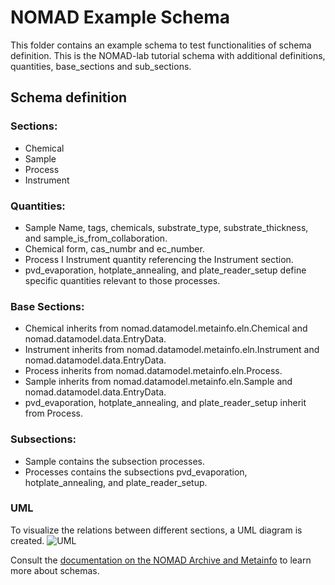 # NOMAD Example Schema
This folder contains an example schema to test functionalities of schema definition. This is the NOMAD-lab tutorial schema with additional definitions, quantities, base_sections and sub_sections.  

## Schema definition
### Sections:
- Chemical
- Sample
- Process
- Instrument


### Quantities:
- Sample
    Name, tags, chemicals, substrate_type, substrate_thickness, and sample_is_from_collaboration.
- Chemical 
    form, cas_numbr and ec_number.
- Process I
    Instrument quantity referencing the Instrument section.
- pvd_evaporation, hotplate_annealing, and plate_reader_setup define specific quantities relevant to those processes.


### Base Sections:
- Chemical inherits from nomad.datamodel.metainfo.eln.Chemical and nomad.datamodel.data.EntryData.
- Instrument inherits from nomad.datamodel.metainfo.eln.Instrument and nomad.datamodel.data.EntryData.
- Process inherits from nomad.datamodel.metainfo.eln.Process.
- Sample inherits from nomad.datamodel.metainfo.eln.Sample and nomad.datamodel.data.EntryData.
- pvd_evaporation, hotplate_annealing, and plate_reader_setup inherit from Process.



### Subsections:
- Sample contains the subsection processes.
- Processes contains the subsections pvd_evaporation, hotplate_annealing, and plate_reader_setup.


### UML
To visualize the relations between different sections, a UML diagram is created. 
![UML](https://git.fhict.nl/coe-htsm/nomad-oasis/-/raw/main/nomad-develop/schemas/Example%20ELN%20-%20mock%20data/UML.png)


Consult the [documentation on the NOMAD Archive and Metainfo](https://nomad-lab.eu/prod/v1/docs/archive.html) to learn more about schemas.
